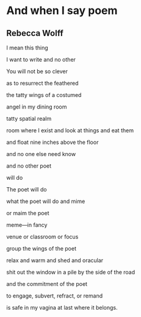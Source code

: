 # And when I say poem
## Rebecca Wolff
I mean this thing

I want to write and no other

You will not be so clever

as to resurrect the feathered

the tatty wings of a costumed

angel in my dining room

tatty spatial realm

room where I exist and look at things and eat them

and float nine inches above the floor

and no one else need know

and no other poet

will do



The poet will do

what the poet will do and mime

or maim the poet

meme—in fancy

venue or classroom or focus

group the wings of the poet

relax and warm and shed and oracular

shit out the window in a pile by the side of the road

and the commitment of the poet

to engage, subvert, refract, or remand

is safe in my vagina at last where it belongs.
